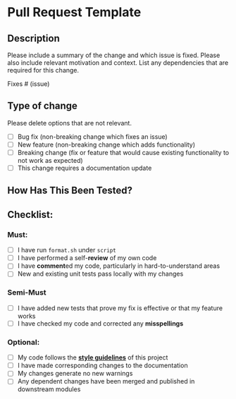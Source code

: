 # Pull Request Template

## Description

Please include a summary of the change and which issue is fixed. Please also include relevant motivation and context. List any dependencies that are required for this change.

Fixes # (issue)

## Type of change

Please delete options that are not relevant.

- [ ] Bug fix (non-breaking change which fixes an issue)
- [ ] New feature (non-breaking change which adds functionality)
- [ ] Breaking change (fix or feature that would cause existing functionality to not work as expected)
- [ ] This change requires a documentation update

## How Has This Been Tested?



## Checklist:

### Must:
- [ ] I have run `format.sh` under `script`
- [ ] I have performed a self-**review** of my own code
- [ ] I have **comment**ed my code, particularly in hard-to-understand areas
- [ ] New and existing unit tests pass locally with my changes

### Semi-Must
- [ ] I have added new tests that prove my fix is effective or that my feature works
- [ ] I have checked my code and corrected any **misspellings**

### Optional:
- [ ] My code follows the [**style guidelines**](https://docs.hstream.io/development/haskell-style/) of this project
- [ ] I have made corresponding changes to the documentation
- [ ] My changes generate no new warnings
- [ ] Any dependent changes have been merged and published in downstream modules
